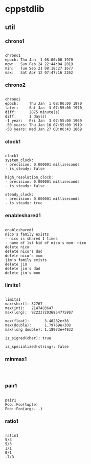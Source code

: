 # cppstdlib

## util

### chrono1


```shell

chrono1
epoch: Thu Jan  1 08:00:00 1970
now:   Sun Feb 24 22:44:04 2019
min:   Tue Sep 21 08:18:27 1677
max:   Sat Apr 12 07:47:16 2262

```

### chrono2

```shell

chrono2
epoch:     Thu Jan  1 08:00:00 1970
later:     Sat Jan  3 07:55:00 1970
diff:      2875 minute(s)
diff:      1 day(s)
-1 year:   Fri Jan  3 07:55:00 1969
-50 years: Thu Jan 16 07:55:00 1919
-50 years: Wed Jan 27 08:00:43 1869

```

### clock1

```shell

clock1
system_clock: 
- precision: 0.000001 milliseconds
- is_steady: false

high_resolution_clock: 
- precision: 0.000001 milliseconds
- is_steady: false

steady_clock: 
- precision: 0.000001 milliseconds
- is_steady: true

```

### enableshared1

```shell

enableshared1
nico's family exists
- nico is shared 1 times
- name of 1st kid of nico's mom: nico
delete nico
delete nico's dad
delete nico's mom
jim's family exists
delete jim
delete jim's dad
delete jim's mom

```

### limits1

```shell

limits1
max(short): 32767
max(int):   2147483647
max(long):  9223372036854775807

max(float):       3.40282e+38
max(double):      1.79769e+308
max(long double): 1.18973e+4932

is_signed(char): true

is_specialized(string): false

```

### minmax1

```shell



```

### pair1

```shell

pair1
Foo::Foo(tuple)
Foo::Foo(args...)

```

### ratio1


```shell

ratio1
5/3
5/3
1/1
0/1
-7/3

```
